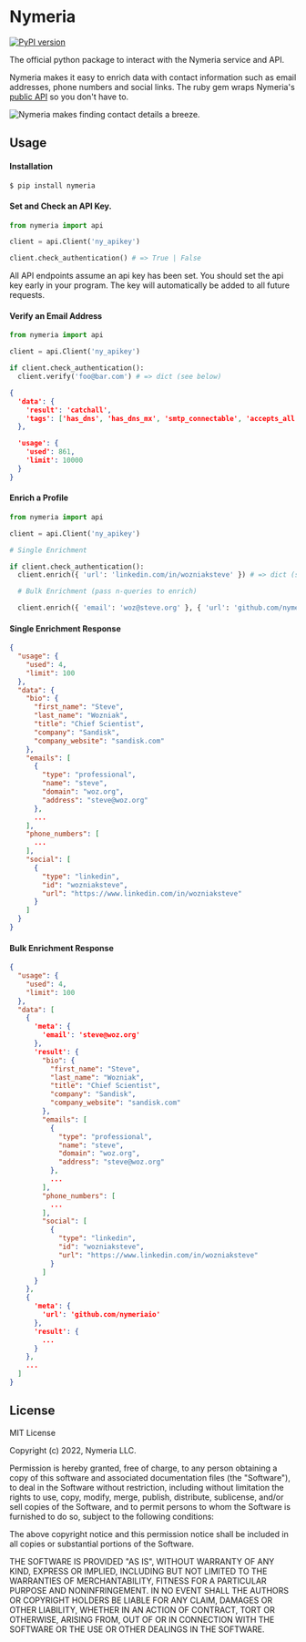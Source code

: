 # Nymeria

[![PyPI version](https://badge.fury.io/py/nymeria.svg)](https://badge.fury.io/py/nymeria)

The official python package to interact with the Nymeria service and API.

Nymeria makes it easy to enrich data with contact information such as email
addresses, phone numbers and social links. The ruby gem wraps Nymeria's [public
API](https://www.nymeria.io/developers) so you don't have to.

![Nymeria makes finding contact details a breeze.](https://www.nymeria.io/assets/images/marquee.png)

## Usage

#### Installation

```bash
$ pip install nymeria
```

#### Set and Check an API Key.

```python
from nymeria import api

client = api.Client('ny_apikey')

client.check_authentication() # => True | False
```

All API endpoints assume an api key has been set. You should set the api key
early in your program. The key will automatically be added to all future
requests.

#### Verify an Email Address

```python
from nymeria import api

client = api.Client('ny_apikey')

if client.check_authentication():
  client.verify('foo@bar.com') # => dict (see below)
```

```json
{
  'data': {
    'result': 'catchall',
    'tags': ['has_dns', 'has_dns_mx', 'smtp_connectable', 'accepts_all', 'has_dns']
  },

  'usage': {
    'used': 861,
    'limit': 10000
  }
}
```

#### Enrich a Profile

```python
from nymeria import api

client = api.Client('ny_apikey')

# Single Enrichment

if client.check_authentication():
  client.enrich({ 'url': 'linkedin.com/in/wozniaksteve' }) # => dict (see below)

  # Bulk Enrichment (pass n-queries to enrich)

  client.enrich({ 'email': 'woz@steve.org' }, { 'url': 'github.com/nymeriaio' }) # => dict (see below)
```

#### Single Enrichment Response

```json
{
  "usage": {
    "used": 4,
    "limit": 100
  },
  "data": {
    "bio": {
      "first_name": "Steve",
      "last_name": "Wozniak",
      "title": "Chief Scientist",
      "company": "Sandisk",
      "company_website": "sandisk.com"
    },
    "emails": [
      {
        "type": "professional",
        "name": "steve",
        "domain": "woz.org",
        "address": "steve@woz.org"
      },
      ...
    ],
    "phone_numbers": [
      ...
    ],
    "social": [
      {
        "type": "linkedin",
        "id": "wozniaksteve",
        "url": "https://www.linkedin.com/in/wozniaksteve"
      }
    ]
  }
}
```

#### Bulk Enrichment Response

```json
{
  "usage": {
    "used": 4,
    "limit": 100
  },
  "data": [
    {
      'meta': {
        'email': 'steve@woz.org'
      },
      'result': {
        "bio": {
          "first_name": "Steve",
          "last_name": "Wozniak",
          "title": "Chief Scientist",
          "company": "Sandisk",
          "company_website": "sandisk.com"
        },
        "emails": [
          {
            "type": "professional",
            "name": "steve",
            "domain": "woz.org",
            "address": "steve@woz.org"
          },
          ...
        ],
        "phone_numbers": [
          ...
        ],
        "social": [
          {
            "type": "linkedin",
            "id": "wozniaksteve",
            "url": "https://www.linkedin.com/in/wozniaksteve"
          }
        ]
      }
    },
    {
      'meta': {
        'url': 'github.com/nymeriaio'
      },
      'result': {
        ...
      }
    },
    ...
  ]
}
```

## License

MIT License

Copyright (c) 2022, Nymeria LLC.

Permission is hereby granted, free of charge, to any person obtaining a copy
of this software and associated documentation files (the "Software"), to deal
in the Software without restriction, including without limitation the rights
to use, copy, modify, merge, publish, distribute, sublicense, and/or sell
copies of the Software, and to permit persons to whom the Software is
furnished to do so, subject to the following conditions:

The above copyright notice and this permission notice shall be included in all
copies or substantial portions of the Software.

THE SOFTWARE IS PROVIDED "AS IS", WITHOUT WARRANTY OF ANY KIND, EXPRESS OR
IMPLIED, INCLUDING BUT NOT LIMITED TO THE WARRANTIES OF MERCHANTABILITY,
FITNESS FOR A PARTICULAR PURPOSE AND NONINFRINGEMENT. IN NO EVENT SHALL THE
AUTHORS OR COPYRIGHT HOLDERS BE LIABLE FOR ANY CLAIM, DAMAGES OR OTHER
LIABILITY, WHETHER IN AN ACTION OF CONTRACT, TORT OR OTHERWISE, ARISING FROM,
OUT OF OR IN CONNECTION WITH THE SOFTWARE OR THE USE OR OTHER DEALINGS IN THE
SOFTWARE.

